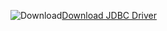 ![Download](../ssdt/media/download.png)[Download JDBC Driver](../connect/jdbc/download-microsoft-jdbc-driver-for-sql-server.md)
